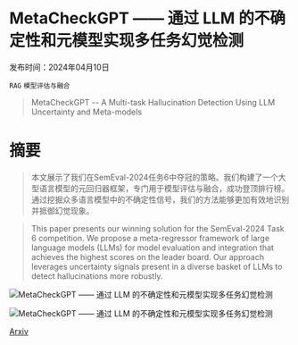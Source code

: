 # MetaCheckGPT —— 通过 LLM 的不确定性和元模型实现多任务幻觉检测

发布时间：2024年04月10日

`RAG` `模型评估与融合`

> MetaCheckGPT -- A Multi-task Hallucination Detection Using LLM Uncertainty and Meta-models

# 摘要

> 本文展示了我们在SemEval-2024任务6中夺冠的策略。我们构建了一个大型语言模型的元回归器框架，专门用于模型评估与融合，成功登顶排行榜。通过挖掘众多语言模型中的不确定性信号，我们的方法能够更加有效地识别并抵御幻觉现象。

> This paper presents our winning solution for the SemEval-2024 Task 6 competition. We propose a meta-regressor framework of large language models (LLMs) for model evaluation and integration that achieves the highest scores on the leader board. Our approach leverages uncertainty signals present in a diverse basket of LLMs to detect hallucinations more robustly.

![MetaCheckGPT —— 通过 LLM 的不确定性和元模型实现多任务幻觉检测](../../../paper_images/2404.06948/MetaCheck.png)

![MetaCheckGPT —— 通过 LLM 的不确定性和元模型实现多任务幻觉检测](../../../paper_images/2404.06948/examples.png)

[Arxiv](https://arxiv.org/abs/2404.06948)